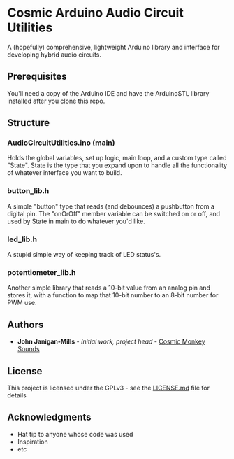 # Cosmic Arduino Audio Circuit Utilities

A (hopefully) comprehensive, lightweight Arduino library and interface for developing hybrid audio circuits.

## Prerequisites

You'll need a copy of the Arduino IDE and have the ArduinoSTL library installed after you clone this repo.

## Structure

### AudioCircuitUtilities.ino (main)

Holds the global variables, set up logic, main loop, and a custom type called "State".
State is the type that you expand upon to handle all the functionality of whatever interface you want to build.

### button_lib.h

A simple "button" type that reads (and debounces) a pushbutton from a digital pin.
The "onOrOff" member variable can be switched on or off, and used by State in main to do whatever you'd like.

### led_lib.h

A stupid simple way of keeping track of LED status's.

### potentiometer_lib.h

Another simple library that reads a 10-bit value from an analog pin and stores it, with a function to map that 10-bit number to an 8-bit number for PWM use.

## Authors

* **John Janigan-Mills** - *Initial work, project head* - [Cosmic Monkey Sounds](https://cosmicmonkeysounds.com)

## License

This project is licensed under the GPLv3 - see the [LICENSE.md](LICENSE.md) file for details

## Acknowledgments

* Hat tip to anyone whose code was used
* Inspiration
* etc

